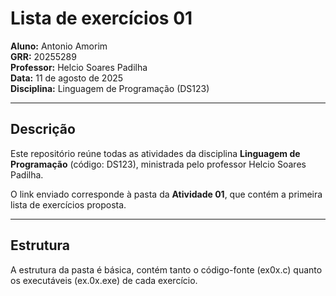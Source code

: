 # Lista de exercícios 01

**Aluno:** Antonio Amorim  
**GRR:** 20255289  
**Professor:** Helcio Soares Padilha  
**Data:** 11 de agosto de 2025  
**Disciplina:** Linguagem de Programação (DS123)  

---

## Descrição
Este repositório reúne todas as atividades da disciplina **Linguagem de Programação** (código: DS123), ministrada pelo professor Helcio Soares Padilha.  

O link enviado corresponde à pasta da **Atividade 01**, que contém a primeira lista de exercícios proposta.

---

## Estrutura
A estrutura da pasta é básica, contém tanto o código-fonte (ex0x.c) quanto os executáveis (ex.0x.exe) de cada exercício. 